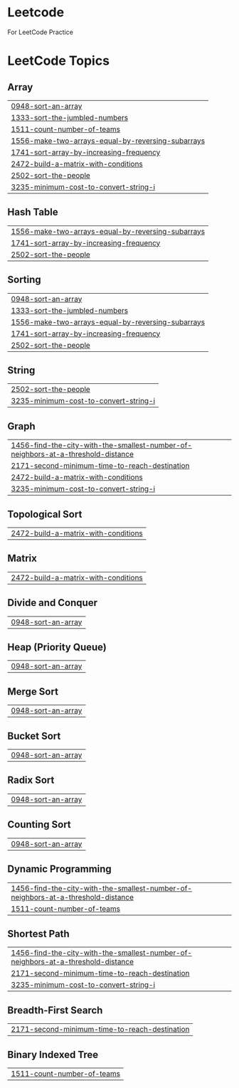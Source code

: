 # Leetcode
For LeetCode Practice

<!---LeetCode Topics Start-->
# LeetCode Topics
## Array
|  |
| ------- |
| [0948-sort-an-array](https://github.com/fchoi1/Leetcode/tree/master/0948-sort-an-array) |
| [1333-sort-the-jumbled-numbers](https://github.com/fchoi1/Leetcode/tree/master/1333-sort-the-jumbled-numbers) |
| [1511-count-number-of-teams](https://github.com/fchoi1/Leetcode/tree/master/1511-count-number-of-teams) |
| [1556-make-two-arrays-equal-by-reversing-subarrays](https://github.com/fchoi1/Leetcode/tree/master/1556-make-two-arrays-equal-by-reversing-subarrays) |
| [1741-sort-array-by-increasing-frequency](https://github.com/fchoi1/Leetcode/tree/master/1741-sort-array-by-increasing-frequency) |
| [2472-build-a-matrix-with-conditions](https://github.com/fchoi1/Leetcode/tree/master/2472-build-a-matrix-with-conditions) |
| [2502-sort-the-people](https://github.com/fchoi1/Leetcode/tree/master/2502-sort-the-people) |
| [3235-minimum-cost-to-convert-string-i](https://github.com/fchoi1/Leetcode/tree/master/3235-minimum-cost-to-convert-string-i) |
## Hash Table
|  |
| ------- |
| [1556-make-two-arrays-equal-by-reversing-subarrays](https://github.com/fchoi1/Leetcode/tree/master/1556-make-two-arrays-equal-by-reversing-subarrays) |
| [1741-sort-array-by-increasing-frequency](https://github.com/fchoi1/Leetcode/tree/master/1741-sort-array-by-increasing-frequency) |
| [2502-sort-the-people](https://github.com/fchoi1/Leetcode/tree/master/2502-sort-the-people) |
## Sorting
|  |
| ------- |
| [0948-sort-an-array](https://github.com/fchoi1/Leetcode/tree/master/0948-sort-an-array) |
| [1333-sort-the-jumbled-numbers](https://github.com/fchoi1/Leetcode/tree/master/1333-sort-the-jumbled-numbers) |
| [1556-make-two-arrays-equal-by-reversing-subarrays](https://github.com/fchoi1/Leetcode/tree/master/1556-make-two-arrays-equal-by-reversing-subarrays) |
| [1741-sort-array-by-increasing-frequency](https://github.com/fchoi1/Leetcode/tree/master/1741-sort-array-by-increasing-frequency) |
| [2502-sort-the-people](https://github.com/fchoi1/Leetcode/tree/master/2502-sort-the-people) |
## String
|  |
| ------- |
| [2502-sort-the-people](https://github.com/fchoi1/Leetcode/tree/master/2502-sort-the-people) |
| [3235-minimum-cost-to-convert-string-i](https://github.com/fchoi1/Leetcode/tree/master/3235-minimum-cost-to-convert-string-i) |
## Graph
|  |
| ------- |
| [1456-find-the-city-with-the-smallest-number-of-neighbors-at-a-threshold-distance](https://github.com/fchoi1/Leetcode/tree/master/1456-find-the-city-with-the-smallest-number-of-neighbors-at-a-threshold-distance) |
| [2171-second-minimum-time-to-reach-destination](https://github.com/fchoi1/Leetcode/tree/master/2171-second-minimum-time-to-reach-destination) |
| [2472-build-a-matrix-with-conditions](https://github.com/fchoi1/Leetcode/tree/master/2472-build-a-matrix-with-conditions) |
| [3235-minimum-cost-to-convert-string-i](https://github.com/fchoi1/Leetcode/tree/master/3235-minimum-cost-to-convert-string-i) |
## Topological Sort
|  |
| ------- |
| [2472-build-a-matrix-with-conditions](https://github.com/fchoi1/Leetcode/tree/master/2472-build-a-matrix-with-conditions) |
## Matrix
|  |
| ------- |
| [2472-build-a-matrix-with-conditions](https://github.com/fchoi1/Leetcode/tree/master/2472-build-a-matrix-with-conditions) |
## Divide and Conquer
|  |
| ------- |
| [0948-sort-an-array](https://github.com/fchoi1/Leetcode/tree/master/0948-sort-an-array) |
## Heap (Priority Queue)
|  |
| ------- |
| [0948-sort-an-array](https://github.com/fchoi1/Leetcode/tree/master/0948-sort-an-array) |
## Merge Sort
|  |
| ------- |
| [0948-sort-an-array](https://github.com/fchoi1/Leetcode/tree/master/0948-sort-an-array) |
## Bucket Sort
|  |
| ------- |
| [0948-sort-an-array](https://github.com/fchoi1/Leetcode/tree/master/0948-sort-an-array) |
## Radix Sort
|  |
| ------- |
| [0948-sort-an-array](https://github.com/fchoi1/Leetcode/tree/master/0948-sort-an-array) |
## Counting Sort
|  |
| ------- |
| [0948-sort-an-array](https://github.com/fchoi1/Leetcode/tree/master/0948-sort-an-array) |
## Dynamic Programming
|  |
| ------- |
| [1456-find-the-city-with-the-smallest-number-of-neighbors-at-a-threshold-distance](https://github.com/fchoi1/Leetcode/tree/master/1456-find-the-city-with-the-smallest-number-of-neighbors-at-a-threshold-distance) |
| [1511-count-number-of-teams](https://github.com/fchoi1/Leetcode/tree/master/1511-count-number-of-teams) |
## Shortest Path
|  |
| ------- |
| [1456-find-the-city-with-the-smallest-number-of-neighbors-at-a-threshold-distance](https://github.com/fchoi1/Leetcode/tree/master/1456-find-the-city-with-the-smallest-number-of-neighbors-at-a-threshold-distance) |
| [2171-second-minimum-time-to-reach-destination](https://github.com/fchoi1/Leetcode/tree/master/2171-second-minimum-time-to-reach-destination) |
| [3235-minimum-cost-to-convert-string-i](https://github.com/fchoi1/Leetcode/tree/master/3235-minimum-cost-to-convert-string-i) |
## Breadth-First Search
|  |
| ------- |
| [2171-second-minimum-time-to-reach-destination](https://github.com/fchoi1/Leetcode/tree/master/2171-second-minimum-time-to-reach-destination) |
## Binary Indexed Tree
|  |
| ------- |
| [1511-count-number-of-teams](https://github.com/fchoi1/Leetcode/tree/master/1511-count-number-of-teams) |
<!---LeetCode Topics End-->